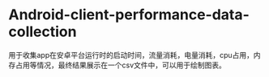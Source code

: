 # Android-client-performance-data-collection

用于收集app在安卓平台运行时的启动时间，流量消耗，电量消耗，cpu占用，内存占用等情况，最终结果展示在一个csv文件中，可以用于绘制图表。
